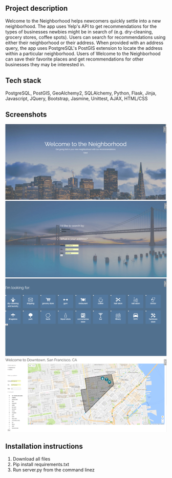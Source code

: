 ## Project description
Welcome to the Neighborhood helps newcomers quickly settle into a new neighborhood. The app uses Yelp's API to get recommendations for the types of businesses newbies might be in search of (e.g. dry-cleaning, grocery stores, coffee spots). Users can search for recommendations using either their neighborhood or their address. When provided with an address query, the app uses PostgreSQL's PostGIS extension to locate the address within a particular neighborhood. Users of Welcome to the Neighborhood can save their favorite places and get recommendations for other businesses they may be interested in.


## Tech stack
PostgreSQL, PostGIS, GeoAlchemy2, SQLAlchemy, Python, Flask,  Jinja, Javascript, JQuery, Bootstrap, Jasmine, Unittest, AJAX, HTML/CSS

 ## Screenshots
![alt text](static/img/homepage.png "Homepage")
![alt text](static/img/address-search.png "Address Search")
![alt text](static/img/service-search.png "Service Search")
![alt text](static/img/map.png "Map")


## Installation instructions
1. Download all files
2. Pip install requirements.txt
3. Run server.py from the command linez